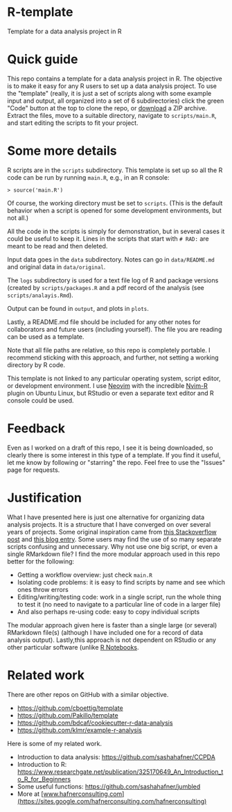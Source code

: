 # R-template
Template for a data analysis project in R 

# Quick guide
This repo contains a template for a data analysis project in R.
The objective is to make it easy for any R users to set up a data analysis project.
To use the "template" (really, it is just a set of scripts along with some example input and output, all organized into a set of 6 subdirectories) click the green "Code" button at the top to clone the repo, or [download](https://github.com/sashahafner/R-template/archive/refs/heads/main.zip) a ZIP archive.
Extract the files, move to a suitable directory, navigate to `scripts/main.R`, and start editing the scripts to fit your project.

# Some more details
R scripts are in the `scripts` subdirectory.
This template is set up so all the R code can be run by running `main.R`, e.g., in an R console:
```
> source('main.R')
```
Of course, the working directory must be set to `scripts`.
(This is the default behavior when a script is opened for some development environments, but not all.)

All the code in the scripts is simply for demonstration, but in several cases it could be useful to keep it.
Lines in the scripts that start with `# RAD:` are meant to be read and then deleted.

Input data goes in the `data` subdirectory.
Notes can go in `data/README.md` and original data in `data/original`.

The `logs` subdirectory is used for a text file log of R and package versions (created by `scripts/packages.R` and a pdf record of the analysis (see `scripts/analayis.Rmd`).

Output can be found in `output`, and plots in `plots`.

Lastly, a README.md file should be included for any other notes for collaborators and future users (including yourself).
The file you are reading can be used as a template.

Note that all file paths are relative, so this repo is completely portable. 
I recommend sticking with this approach, and further, not setting a working directory by R code.

This template is not linked to any particular operating system, script editor, or development environment.
I use [Neovim](https://neovim.io/) with the incredible [Nvim-R](https://github.com/jalvesaq/Nvim-R) plugin on Ubuntu Linux, but RStudio or even a separate text editor and R console could be used.

# Feedback
Even as I worked on a draft of this repo, I see it is being downloaded, so clearly there is some interest in this type of a template.
If you find it useful, let me know by following or "starring" the repo.
Feel free to use the "Issues" page for requests.

# Justification
What I have presented here is just one alternative for organizing data analysis projects.
It is a structure that I have converged on over several years of projects. 
Some original inspiration came from [this Stackoverflow post](https://stackoverflow.com/questions/1429907/workflow-for-statistical-analysis-and-report-writing) and [this blog entry](https://robjhyndman.com/hyndsight/workflow-in-r/).
Some users may find the use of so many separate scripts confusing and unnecessary.
Why not use one big script, or even a single RMarkdown file?
I find the more modular approach used in this repo better for the following:

* Getting a workflow overview: just check `main.R`
* Isolating code problems: it is easy to find scripts by name and see which ones throw errors
* Editing/writing/testing code: work in a single script, run the whole thing to test it (no need to navigate to a particular line of code in a larger file)
* And also perhaps re-using code: easy to copy individual scripts

The modular approach given here is faster than a single large (or several) RMarkdown file(s) (although I have included one for a record of data analysis output). 
Lastly,this approach is not dependent on RStudio or any other particular software (unlike [R Notebooks](https://www.rstudio.com/blog/r-notebooks/).

# Related work
There are other repos on GitHub with a similar objective.
* <https://github.com/cboettig/template>
* <https://github.com/Pakillo/template>
* <https://github.com/bdcaf/cookiecutter-r-data-analysis>
* <https://github.com/klmr/example-r-analysis>

Here is some of my related work.
* Introduction to data analysis: <https://github.com/sashahafner/CCPDA>
* Introduction to R: <https://www.researchgate.net/publication/325170649_An_Introduction_to_R_for_Beginners>
* Some useful functions: <https://github.com/sashahafner/jumbled>
* More at [www.hafnerconsulting.com](https://sites.google.com/hafnerconsulting.com/hafnerconsulting)

